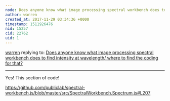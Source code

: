 ```yaml
---
node: Does anyone know what image processing spectral workbench does to find intensity at wavelength/ where to find the coding for that?
author: warren
created_at: 2017-11-29 03:34:36 +0000
timestamp: 1511926476
nid: 15257
cid: 22762
uid: 1
---
```




[warren](../profile/warren) replying to: [Does anyone know what image processing spectral workbench does to find intensity at wavelength/ where to find the coding for that?](../notes/Reallygeek/11-29-2017/does-anyone-know-what-image-processing-spectral-workbench-does-to-find-intensity-at-wavelength-where-to-find-the-coding-for-that)

----
Yes! This section of code!

https://github.com/publiclab/spectral-workbench.js/blob/master/src/SpectralWorkbench.Spectrum.js#L207

